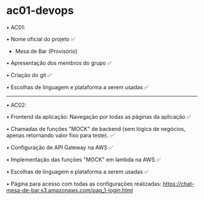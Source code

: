 # ac01-devops

• AC01:

• Nome oficial do projeto ✅
  - Mesa de Bar (Provisório)
  
• Apresentação dos membros do grupo ✅
  
• Criação do git ✅ 
  
• Escolhas de linguagem e plataforma a serem usadas ✅

_______________________________________________________


• AC02:

• Frontend da aplicação: Navegação por todas as páginas da aplicação ✅
  
• Chamadas de funções "MOCK" de backend (sem lógica de negócios, 
     apenas retornando valor fixo para teste). ✅

• Configuração de API Gateway na AWS ✅
  
• Implementação das funções "MOCK" em lambda na AWS ✅ 
  
• Escolhas de linguagem e plataforma a serem usadas ✅

• Página para acesso com todas as configurações realizadas: https://chat-mesa-de-bar.s3.amazonaws.com/pag_1-login.html

